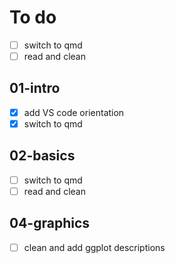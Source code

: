 # To do

- [ ] switch to qmd
- [ ] read and clean

## 01-intro

- [X] add VS code orientation
- [X] switch to qmd

## 02-basics

- [ ] switch to qmd
- [ ] read and clean

## 04-graphics

- [ ] clean and add ggplot descriptions
